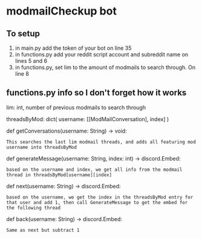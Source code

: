 # modmailCheckup bot

## To setup
1. in main.py add the token of your bot on line 35
2. in functions.py add your reddit script account and subreddit name on lines 5 and 6
3. in functions.py, set lim to the amount of modmails to search through. On line 8

## functions.py info so I don't forget how it works
lim: int, number of previous modmails to search through

threadsByMod: dict( username: [[ModMailConversation], index] )
    
def getConversations(username: String) -> void:

    This searches the last lim modmail threads, and adds all featuring mod username into threadsByMod

def generateMessage(username: String, index: int) -> discord.Embed:

    based on the username and index, we get all info from the modmail thread in threadsByMod[username][index]

def next(username: String) -> discord.Embed:

    based on the username, we get the index in the threadsByMod entry for that user and add 1, then call GenerateMessage to get the embed for the following thread

def back(username: String) -> discord.Embed:

    Same as next but subtract 1
